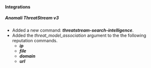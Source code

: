 
#### Integrations
##### Anomali ThreatStream v3
- Added a new command: ***threatstream-search-intelligence***.
- Added the *threat_model_association* argument to the the following reputation commands.
   - ***ip***
   - ***file***
   - ***domain***
   - ***url*** 
